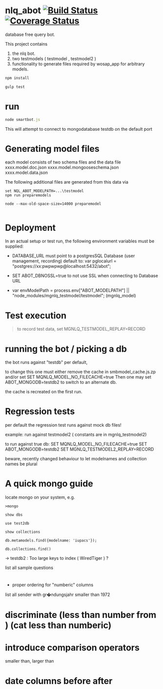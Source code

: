 # nlq_abot [![Build Status](https://travis-ci.org/jfseb/nlq_abot.svg?branch=master)](https://travis-ci.org/jfseb/nlq_abot) [![Coverage Status](https://coveralls.io/repos/github/jfseb/nlq_abot/badge.svg)](https://coveralls.io/github/jfseb/nlq_abot)


database free query bot. 

This project contains 

 1. the nlq bot. 
 2. two testmodels ( testmodel , testmodel2 ) 
 3. functionality to generate files required by wosap_app for 
    arbitrary models. 
    
    

```javascript
npm install

gulp test
```


# run


```javascript
node smartbot.js
```

This will attempt to connect to mongodatabase
testdb on the default port



# Generating model files 

 each model consists of two schema files and the data file
   xxxx.model.doc.json
   xxxx.model.mongooseschema.json
   xxxx.model.data.json

The following additional files are generated from this data via 

```
set NQL_ABOT_MODELPATH=...\testmodel 
npm run preparemodels

node --max-old-space-size=14000 preparemodel


```


# Deployment


In an actual setup or test run, the following environment variables
must be supplied:

- DATABASE_URL must point to a postgresSQL Database (user management, recording)
                     default to:  var pglocalurl = "postgres://xx:pwpwpwp@localhost:5432/abot";

- SET ABOT_DBNOSSL=true to not use SSL when connecting to Database URL



- var envModelPath = process.env["ABOT_MODELPATH"] || "node_modules/mgnlq_testmodel/testmodel"; (mgnlq_model)


# Test execution

> to record test data, set MGNLQ_TESTMODEL_REPLAY=RECORD

# running the bot / picking a db

the bot runs against "testdb" per default,

to change this one must either remove the cache in smbmodel\_cache.js.zp and/or set
 SET MQNLQ_MODEL_NO_FILECACHE=true
Then one may set ABOT_MONGODB=testdb2  to switch to an alternate db.

the cache is recreated on the first run.



# Regression tests

per default the regression test runs against mock db files!


 example: run against testmodel2  ( constants are in mgnlq_testmodel2)

to run against true db:
 SET MQNLQ_MODEL_NO_FILECACHE=true
 SET ABOT_MONGODB=testdb2
 SET MGNLQ_TESTMODEL2_REPLAY=RECORD


beware, recently changed behaviour to let modelnames and collection names be plural

# A quick mongo guide

locate mongo on your system, e.g.
```
>mongo

show dbs

use test2db

show collections

db.metamodels.find({modelname: 'iupacs'});

db.collections.find()

```


-> testdb2 : Too large keys to index ( WiredTiger ) ?

list all sample questions


#
- proper ordering for "numberic" columns

list all sender with gr�ndungsjahr smaller than 1972

# discriminate    (less than number <coundcat> from )     (cat less than numberic)


# introduce comparison operators

  smaller than,  larger than

# date columns   before after

